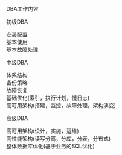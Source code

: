 DBA工作内容

初级DBA

安装配置  
基本使用  
基本故障处理

中级DBA

体系结构  
备份策略  
故障恢复  
基础优化(索引，执行计划，慢日志)  
高可用架构(搭建，监控，故障处理，架构演变)

高级DBA

高可用架构(设计，实施，运维)  
高性能架构(读写分离，分库，分表，分布式)  
整体数据库优化(基于业务的SQL优化)